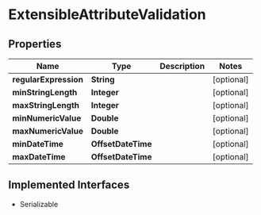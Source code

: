 

# ExtensibleAttributeValidation


## Properties

| Name | Type | Description | Notes |
|------------ | ------------- | ------------- | -------------|
|**regularExpression** | **String** |  |  [optional] |
|**minStringLength** | **Integer** |  |  [optional] |
|**maxStringLength** | **Integer** |  |  [optional] |
|**minNumericValue** | **Double** |  |  [optional] |
|**maxNumericValue** | **Double** |  |  [optional] |
|**minDateTime** | **OffsetDateTime** |  |  [optional] |
|**maxDateTime** | **OffsetDateTime** |  |  [optional] |


## Implemented Interfaces

* Serializable


